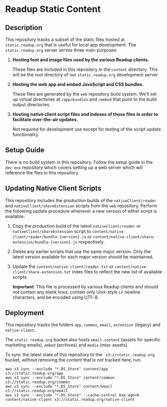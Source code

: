 # Readup Static Content
## Description
This repository tracks a subset of the static files hosted at `static.readup.org` that is useful for local app development. The `static.readup.org` server serves three main purposes:

1. **Hosting font and image files used by the various Readup clients.**

	 These files are included in this repository in the `content` directory. This will be the root directory of our `static.readup.org` development server.
2. **Hosting the web app and embed JavaScript and CSS bundles.**

    These files are generated by the `web` repository build system. We'll set up virtual directories at `/app/bundles` and `/embed` that point to the build output directories.
3. **Hosting native client script files and indexes of those files in order to facilitate over-the-air updates.**

    Not required for development use except for testing of the script update functionality.
## Setup Guide
There is no build system in this repository. Follow the setup guide in the `dev-env` repository which covers setting up a web server which will reference the files in this repository.
## Updating Native Client Scripts
This repository includes the production builds of the `nativeClient/reader` and `nativeClient/shareExtension` scripts from the `web` repository. Perform the following update procedure whenever a new version of either script is available:
1. Copy the production build of the latest `nativeClient/reader` or `nativeClient/shareExtension` script to `content/native-client/reader/bundle-{version}.js` or `content/native-client/share-extension/bundle-{version}.js` respectively.
2. Delete any earlier scripts that use the same major version. Only the latest version available for each major version should be maintained.
2. Update the `content/native-client/reader.txt` or `content/native-client/share-extension.txt` index files to reflect the new list of available scripts.

    **Important**: This file is processed by various Readup clients and should not contain any blank lines, contain only Unix-style `LF` newline characters, and be encoded using UTF-8.
## Deployment

This repository tracks the folders `app`, `common`, `email`, `extension` (legacy) and `native-client`.

The `static.readup.org` bucket also hosts `email-content` (assets for specific marketing emails), `embed` (archives) and `media` (misc assets).

To sync the latest state of this repository to the ` s3://static.readup.org` bucket, without removing the content that is _not_ tracked here, run:

```
aws s3 sync --exclude "*.DS_Store" content/app s3://static.readup.org/app
aws s3 sync --exclude "*.DS_Store" content/common s3://static.readup.org/common
aws s3 sync --exclude "*.DS_Store" content/email s3://static.readup.org/email
aws s3 sync --exclude "*.DS_Store" --cache-control max-age=0 content/native-client s3://static.readup.org/native-client
```